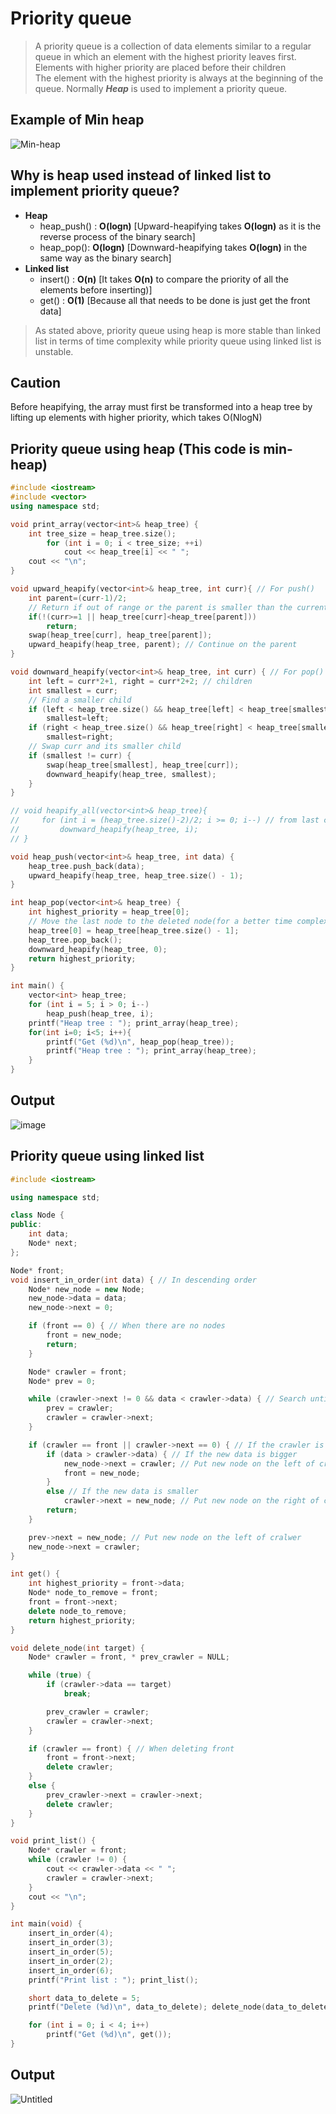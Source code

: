 # Priority queue
>A priority queue is a collection of data elements similar to a regular queue in which an element with the highest priority leaves first.<br>
>Elements with higher priority are placed before their children<br>
>The element with the highest priority is always at the beginning of the queue.
>Normally ***Heap*** is used to implement a priority queue.

## Example of Min heap
![Min-heap](https://user-images.githubusercontent.com/67142421/149667051-b130801a-328e-4656-9b11-3e5cb98bf787.png)

## Why is heap used instead of linked list to implement priority queue?
* **Heap**
  * heap_push() : **O(logn)** [Upward-heapifying takes **O(logn)** as it is the reverse process of the binary search]
  * heap_pop(): **O(logn)** [Downward-heapifying takes **O(logn)** in the same way as the binary search]
* **Linked list**
  * insert() : **O(n)** [It takes **O(n)** to compare the priority of all the elements before inserting)]
  * get() : **O(1)** [Because all that needs to be done is just get the front data]
>As stated above, priority queue using heap is more stable than linked list in terms of time complexity while priority queue using linked list is unstable.

## Caution
Before heapifying, the array must first be transformed into a heap tree by lifting up elements with higher priority, which takes O(NlogN)<br>

## Priority queue using heap (This code is min-heap)
~~~C++
#include <iostream>
#include <vector>
using namespace std;

void print_array(vector<int>& heap_tree) {
    int tree_size = heap_tree.size();
        for (int i = 0; i < tree_size; ++i)
            cout << heap_tree[i] << " ";
    cout << "\n";
}

void upward_heapify(vector<int>& heap_tree, int curr){ // For push()
    int parent=(curr-1)/2;
    // Return if out of range or the parent is smaller than the current node
    if(!(curr>=1 || heap_tree[curr]<heap_tree[parent]))
        return;
    swap(heap_tree[curr], heap_tree[parent]);
    upward_heapify(heap_tree, parent); // Continue on the parent
}

void downward_heapify(vector<int>& heap_tree, int curr) { // For pop()
    int left = curr*2+1, right = curr*2+2; // children
    int smallest = curr;
    // Find a smaller child
    if (left < heap_tree.size() && heap_tree[left] < heap_tree[smallest]) // Change the inequality sign for max-heap
        smallest=left;
    if (right < heap_tree.size() && heap_tree[right] < heap_tree[smallest])
        smallest=right;
    // Swap curr and its smaller child
    if (smallest != curr) {
        swap(heap_tree[smallest], heap_tree[curr]);
        downward_heapify(heap_tree, smallest);
    }
}

// void heapify_all(vector<int>& heap_tree){
//     for (int i = (heap_tree.size()-2)/2; i >= 0; i--) // from last child's parent
//         downward_heapify(heap_tree, i);
// }

void heap_push(vector<int>& heap_tree, int data) {
    heap_tree.push_back(data);
    upward_heapify(heap_tree, heap_tree.size() - 1);
}

int heap_pop(vector<int>& heap_tree) {
    int highest_priority = heap_tree[0];
    // Move the last node to the deleted node(for a better time complexity in the array)
    heap_tree[0] = heap_tree[heap_tree.size() - 1];
    heap_tree.pop_back();
    downward_heapify(heap_tree, 0);
    return highest_priority;
}

int main() {
    vector<int> heap_tree;
    for (int i = 5; i > 0; i--)
        heap_push(heap_tree, i);
    printf("Heap tree : "); print_array(heap_tree);
    for(int i=0; i<5; i++){
        printf("Get (%d)\n", heap_pop(heap_tree));
        printf("Heap tree : "); print_array(heap_tree);
    }
}
~~~
## Output
![image](https://github.com/vacu9708/Data-structure/assets/67142421/d142e6e6-9a2a-498d-b23d-df6a5ca902a9)

## Priority queue using linked list
~~~C++
#include <iostream>

using namespace std;

class Node {
public:
	int data;
	Node* next;
};

Node* front;
void insert_in_order(int data) { // In descending order
	Node* new_node = new Node;
	new_node->data = data;
	new_node->next = 0;

	if (front == 0) { // When there are no nodes
		front = new_node;
		return;
	}

	Node* crawler = front;
	Node* prev = 0;

	while (crawler->next != 0 && data < crawler->data) { // Search until the new data is bigger
		prev = crawler;
		crawler = crawler->next;
	}

	if (crawler == front || crawler->next == 0) { // If the crawler is at front or rear
		if (data > crawler->data) { // If the new data is bigger
			new_node->next = crawler; // Put new node on the left of cralwer
			front = new_node;
		}
		else // If the new data is smaller
			crawler->next = new_node; // Put new node on the right of cralwer
		return;
	}

	prev->next = new_node; // Put new node on the left of cralwer
	new_node->next = crawler;
}

int get() {
	int highest_priority = front->data;
	Node* node_to_remove = front;
	front = front->next;
	delete node_to_remove;
	return highest_priority;
}

void delete_node(int target) {
	Node* crawler = front, * prev_crawler = NULL;

	while (true) {
		if (crawler->data == target)
			break;

		prev_crawler = crawler;
		crawler = crawler->next;
	}

	if (crawler == front) { // When deleting front
		front = front->next;
		delete crawler;
	}
	else {
		prev_crawler->next = crawler->next;
		delete crawler;
	}
}

void print_list() {
	Node* crawler = front;
	while (crawler != 0) {
		cout << crawler->data << " ";
		crawler = crawler->next;
	}
	cout << "\n";
}

int main(void) {
	insert_in_order(4);
	insert_in_order(3);
	insert_in_order(5);
	insert_in_order(2);
	insert_in_order(6);
	printf("Print list : "); print_list();

	short data_to_delete = 5;
	printf("Delete (%d)\n", data_to_delete); delete_node(data_to_delete);

	for (int i = 0; i < 4; i++)
		printf("Get (%d)\n", get());
}
~~~
## Output
![Untitled](https://user-images.githubusercontent.com/67142421/148811152-0abb0d7b-68ea-4e46-b16b-04a0d3fd97cf.png)

